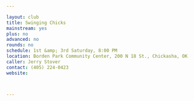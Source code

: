 ```yaml
---

layout: club
title: Swinging Chicks
mainstream: yes
plus: no
advanced: no
rounds: no
schedule: 1st &amp; 3rd Saturday, 8:00 PM
location: Borden Park Community Center, 200 N 18 St., Chickasha, OK
caller: Jerry Stover
contact: (405) 224-0423
website: 



---
```


